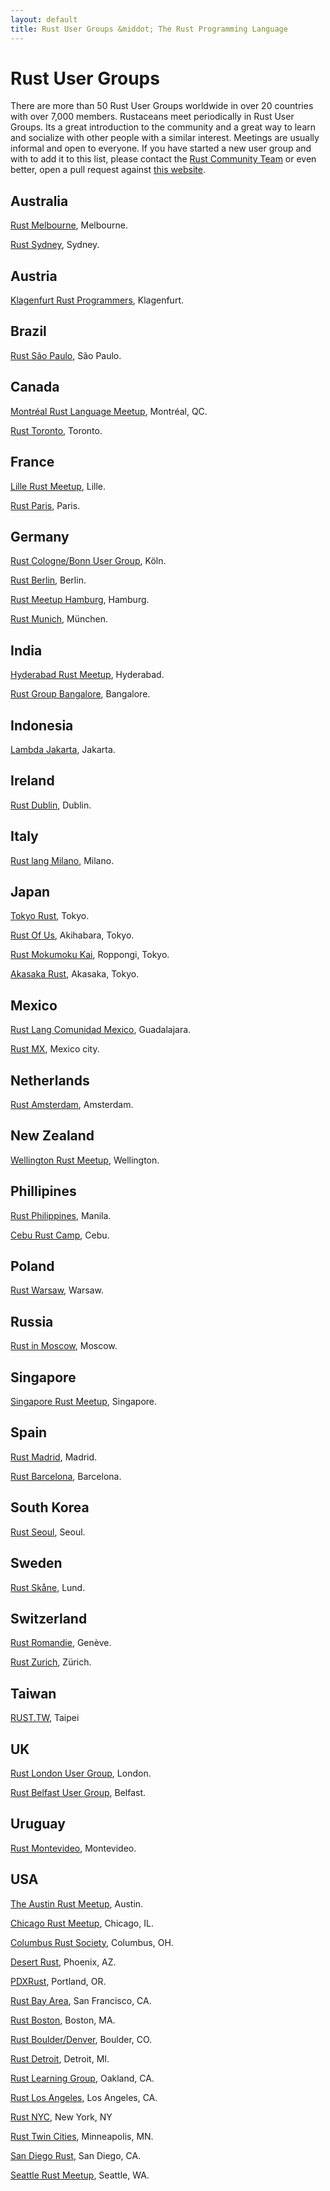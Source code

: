 ```yaml
---
layout: default
title: Rust User Groups &middot; The Rust Programming Language
---
```


# Rust User Groups

There are more than 50 Rust User Groups worldwide in over 20 countries
with over 7,000 members. Rustaceans meet periodically in Rust User
Groups.  Its a great introduction to the community and a great way to
learn and socialize with other people with a similar interest.
Meetings are usually informal and open to
everyone. If you have started a new user group and with to add it to
this list, please contact the [Rust Community
Team](./team.html#Community) or
even better, open a pull request against
[this website](https://github.com/rust-lang/rust-www/blob/master/en-US/user-groups.md).

## Australia

[Rust Melbourne](https://www.meetup.com/Rust-Melbourne/), Melbourne.

[Rust Sydney](https://www.meetup.com/Rust-Sydney/), Sydney.

## Austria

[Klagenfurt Rust Programmers](https://www.meetup.com/Klagenfurt-Rust/), Klagenfurt.

## Brazil

[Rust São Paulo](https://www.meetup.com/Rust-Sao-Paulo-Meetup/), São Paulo.

## Canada

[Montréal Rust Language Meetup](https://www.meetup.com/Montreal-Rust-Language-Meetup/), Montréal, QC.

[Rust Toronto](https://www.meetup.com/Rust-Toronto/), Toronto.

## France

[Lille Rust Meetup](https://www.meetup.com/rust-lille/), Lille.

[Rust Paris](https://www.meetup.com/Rust-Paris/), Paris.

## Germany

[Rust Cologne/Bonn User Group](https://www.meetup.com/Rust-Cologne-Bonn/), Köln.

[Rust Berlin](https://www.meetup.com/Rust-Berlin/), Berlin.

[Rust Meetup Hamburg](https://www.meetup.com/Rust-Meetup-Hamburg/), Hamburg.

[Rust Munich](https://www.meetup.com/rust-munich/), München.

## India

[Hyderabad Rust Meetup](https://www.meetup.com/Hyderabad-Rust-Meetup/), Hyderabad.

[Rust Group Bangalore](https://www.facebook.com/groups/RustBLR/1579069959026339/), Bangalore.

## Indonesia

[Lambda Jakarta](https://www.meetup.com/Lambda-Jakarta/), Jakarta.

## Ireland

[Rust Dublin](https://www.meetup.com/Rust-Dublin/), Dublin.

## Italy

[Rust lang Milano](https://www.meetup.com/Rust-lang-Milano/), Milano.

## Japan

[Tokyo Rust](https://www.meetup.com/Tokyo-Rust-Meetup/), Tokyo.

[Rust Of Us](https://rust-of-us.doorkeeper.jp/), Akihabara, Tokyo.

[Rust Mokumoku Kai](https://rust.doorkeeper.jp/), Roppongi, Tokyo.

[Akasaka Rust](https://akasaka-rust.doorkeeper.jp/), Akasaka, Tokyo.

## Mexico

[Rust Lang Comunidad Mexico](https://www.meetup.com/rustlangmx/), Guadalajara.

[Rust MX](https://www.meetup.com/Rust-MX/), Mexico city.

## Netherlands

[Rust Amsterdam](https://www.meetup.com/Rust-Amsterdam/), Amsterdam.

## New Zealand

[Wellington Rust Meetup](https://www.meetup.com/Wellington-Rust-Meetup/), Wellington.

## Phillipines

[Rust Philippines](http://www.rustph.tech), Manila.

[Cebu Rust Camp](https://www.meetup.com/Cebu-Rust-Camp/), Cebu.

## Poland

[Rust Warsaw](https://www.meetup.com/Rust-Warsaw/), Warsaw.

## Russia

[Rust in Moscow](https://www.meetup.com/Rust-%D0%B2-%D0%9C%D0%BE%D1%81%D0%BA%D0%B2%D0%B5/), Moscow.

## Singapore

[Singapore Rust Meetup](https://www.meetup.com/Singapore-Rust-Meetup/), Singapore.

## Spain

[Rust Madrid](https://www.meetup.com/Rust-Madrid/), Madrid.

[Rust Barcelona](https://www.meetup.com/Rust-Barcelona/), Barcelona.

## South Korea

[Rust Seoul](https://www.meetup.com/Rust-Seoul/), Seoul.

## Sweden

[Rust Skåne](https://www.meetup.com/rust-skane/), Lund.

## Switzerland

[Rust Romandie](https://www.meetup.com/rust-romandie/), Genève.

[Rust Zurich](https://www.meetup.com/Rust-Zurich/), Zürich.

## Taiwan

[RUST.TW](https://www.meetup.com/RUST-TW/), Taipei

## UK

[Rust London User Group](https://www.meetup.com/Rust-London-User-Group/), London.

[Rust Belfast User Group](https://www.meetup.com/Rust-Belfast-Meetup/), Belfast.

## Uruguay

[Rust Montevideo](https://www.meetup.com/Rust-Montevideo/), Montevideo.

## USA

[The Austin Rust Meetup](https://www.meetup.com/Austin-Rust-Meetup/), Austin.

[Chicago Rust Meetup](https://www.meetup.com/Chicago-Rust-Meetup/), Chicago, IL.

[Columbus Rust Society](https://www.meetup.com/columbus-rs/), Columbus, OH.

[Desert Rust](https://www.meetup.com/Desert-Rustaceans/), Phoenix, AZ.

[PDXRust](https://www.meetup.com/PDXRust/), Portland, OR.

[Rust Bay Area](https://www.meetup.com/Rust-Bay-Area/), San Francisco, CA.

[Rust Boston](https://www.meetup.com/Boston-Rust-Meetup-25317522aNpHwZdw/), Boston, MA.

[Rust Boulder/Denver](https://www.meetup.com/Rust-Boulder-Denver/), Boulder, CO.

[Rust Detroit](https://www.meetup.com/rust-detroit/), Detroit, MI.

[Rust Learning Group](https://www.meetup.com/Rust-Learning-Group/), Oakland, CA.

[Rust Los Angeles](https://www.meetup.com/Rust-Los-Angeles/), Los Angeles, CA.

[Rust NYC](https://www.meetup.com/Rust-NYC/), New York, NY

[Rust Twin Cities](https://www.meetup.com/Rust-TC/), Minneapolis, MN.

[San Diego Rust](https://www.meetup.com/San-Diego-Rust/), San Diego, CA.

[Seattle Rust Meetup](https://www.meetup.com/Seattle-Rust-Meetup/), Seattle, WA.
